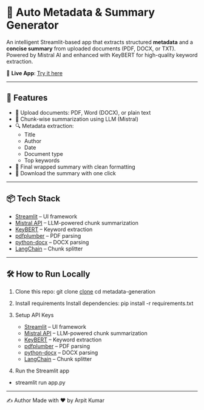 # 📄 Auto Metadata & Summary Generator

An intelligent Streamlit-based app that extracts structured **metadata** and a **concise summary** from uploaded documents (PDF, DOCX, or TXT). Powered by Mistral AI and enhanced with KeyBERT for high-quality keyword extraction.

🔗 **Live App**: [Try it here](https://metadata-generation-ebtysf3m28gnrrusfqvwak.streamlit.app/)

---

## 🚀 Features

- 📂 Upload documents: PDF, Word (DOCX), or plain text
- 🧠 Chunk-wise summarization using LLM (Mistral)
- 🔍 Metadata extraction:
  - Title
  - Author
  - Date
  - Document type
  - Top keywords
- 📝 Final wrapped summary with clean formatting
- 💾 Download the summary with one click

---

## 📦 Tech Stack

- [Streamlit](https://streamlit.io) – UI framework
- [Mistral API](https://mistral.ai) – LLM-powered chunk summarization
- [KeyBERT](https://github.com/MaartenGr/KeyBERT) – Keyword extraction
- [pdfplumber](https://github.com/jsvine/pdfplumber) – PDF parsing
- [python-docx](https://github.com/python-openxml/python-docx) – DOCX parsing
- [LangChain](https://www.langchain.com/) – Chunk splitter

---

## 🛠️ How to Run Locally

1. Clone this repo:
git clone [clone](https://github.com/arpit26552/metadata-generation.git)
cd metadata-generation

2. Install requirements
Install dependencies: pip install -r requirements.txt

3. Setup API Keys
   - [Streamlit](https://streamlit.io) – UI framework
   - [Mistral API](https://mistral.ai) – LLM-powered chunk summarization
   - [KeyBERT](https://github.com/MaartenGr/KeyBERT) – Keyword extraction
   - [pdfplumber](https://github.com/jsvine/pdfplumber) – PDF parsing
   - [python-docx](https://github.com/python-openxml/python-docx) – DOCX parsing
   - [LangChain](https://www.langchain.com/) – Chunk splitter

 4. Run the Streamlit app
   - streamlit run app.py

---

  ✍️ Author 
     Made with ❤️ by Arpit Kumar
